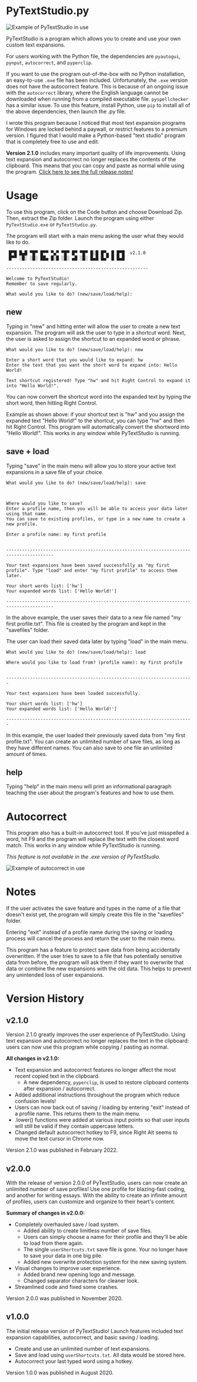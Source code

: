 # PyTextStudio.py

![Example of PyTextStudio in use](https://i.imgur.com/pbagqR9.gif)

PyTextStudio is a program which allows you to create and use your own custom text expansions.

For users working with the Python file, the dependencies are `pyautogui`, `pynput`, `autocorrect`, and `pyperclip`.

If you want to use the program out-of-the-box with no Python installation, an easy-to-use `.exe` file has been included. Unfortunately, the `.exe` version does not have the autocorrect feature. This is because of an ongoing issue with the `autocorrect` library, where the English language cannot be downloaded when running from a compiled executable file. `pyspellchecker` has a similar issue. To use this feature, install Python, use `pip` to install all of the above dependencies, then launch the .py file.

I wrote this program because I noticed that most text expansion programs for Windows are locked behind a paywall, or restrict features to a premium version. I figured that I would make a Python-based "text studio" program that is completely free to use and edit.

**Version 2.1.0** includes many important quality of life improvements. Using text expansion and autocorrect no longer replaces the contents of the clipboard. This means that you can copy and paste as normal while using the program. [Click here to see the full release notes!](#version-history)

# Usage

To use this program, click on the Code button and choose Download Zip. Then, extract the Zip folder. Launch the program using either `PyTextStudio.exe` or `PyTextStudio.py`.

The program will start with a main menu asking the user what they would like to do. 

```
 █▀█ █▄█ ▀█▀ █▀▀ ▀▄▀ ▀█▀ █▀ ▀█▀ █░█ █▀▄ █ █▀█  v2.1.0
 █▀▀ ░█░ ░█░ ██▄ █░█ ░█░ ▄█ ░█░ █▄█ █▄▀ █ █▄█

------------------------------------------------------

Welcome to PyTextStudio!
Remember to save regularly.

What would you like to do? (new/save/load/help):
```

## new


Typing in "new" and hitting enter will allow the user to create a new text expansion. The program will ask the user to type in a shortcut word. Next, the user is asked to assign the shortcut to an expanded word or phrase.

```
What would you like to do? (new/save/load/help): new

Enter a short word that you would like to expand: hw
Enter the text that you want the short word to expand into: Hello World!

Text shortcut registered! Type "hw" and hit Right Control to expand it into "Hello World!".
```

You can now convert the shortcut word into the expanded text by typing the short word, then hitting Right Control.

Example as shown above: if your shortcut text is "hw" and you assign the expanded text "Hello World!" to the shortcut, you can type "hw" and then hit Right Control.
This program will automatically convert the shortword into "Hello World!". This works in any window while PyTextStudio is running.

## save + load

Typing "save" in the main menu will allow you to store your active text expansions in a save file of your choice.

```
What would you like to do? (new/save/load/help): save



Where would you like to save?
Enter a profile name, then you will be able to access your data later using that name.
You can save to existing profiles, or type in a new name to create a new profile.

Enter a profile name: my first profile


----------------------------------------------------------------------------------------

Your text expansions have been saved successfully as "my first profile". Type "load" and enter "my first profile" to access them later.

Your short words list: ['hw']
Your expanded words list: ['Hello World!']

----------------------------------------------------------------------------------------
```

In the above example, the user saves their data to a new file named "my first profile.txt". This file is created by the program and kept in the "savefiles" folder.

The user can load their saved data later by typing "load" in the main menu. 

```
What would you like to do? (new/save/load/help): load

Where would you like to load from? (profile name): my first profile


-----------------------------------------------------------------------

Your text expansions have been loaded successfully.

Your short words list: ['hw']
Your expanded words list: ['Hello World!']

-----------------------------------------------------------------------
```
In this example, the user loaded their previously saved data from "my first profile.txt". 
You can create an unlimited number of save files, as long as they have different names. You can also save to one file an unlimited amount of times.

## help

Typing "help" in the main menu will print an informational paragraph teaching the user about the program's features and how to use them.

# Autocorrect

This program also has a built-in autocorrect tool. If you've just misspelled a word, hit F9 and the program will replace the text with the closest word match. This works in any window while PyTextStudio is running.

*This feature is not available in the .exe version of PyTextStudio.*

![Example of autocorrect in use](https://i.imgur.com/pHRwQFX.gif)

# Notes
If the user activates the save feature and types in the name of a file that doesn't exist yet, the program will simply create this file in the "savefiles" folder.

Entering "exit" instead of a profile name during the saving or loading process will cancel the process and return the user to the main menu.

This program has a feature to protect save data from being accidentally overwritten. If the user tries to save to a file that has potentially sensitive data from before, the program will ask them if they want to overwrite that data or combine the new expansions with the old data. This helps to prevent any unintended loss of user expansions.



# Version History

## v2.1.0

Version 2.1.0 greatly improves the user experience of PyTextStudio. Using text expansion and autocorrect no longer replaces the text in the clipboard: users can now use this program while copying / pasting as normal. 

**All changes in v2.1.0:**
- Text expansion and autocorrect features no longer affect the most recent copied text in the clipboard.
    - A new dependency, `pyperclip`, is used to restore clipboard contents after expansion / autocorrect.
- Added additional instructions throughout the program which reduce confusion levels!
- Users can now back out of saving / loading by entering "exit" instead of a profile name. This returns them to the main menu.
- .lower() functions were added at various input points so that user inputs will still be valid if they contain uppercase letters.
- Changed default autocorrect hotkey to F9, since Right Alt seems to move the text cursor in Chrome now.

Version 2.1.0 was published in February 2022.

## v2.0.0

With the release of version 2.0.0 of PyTextStudio, users can now create an unlimited number of save profiles! Use one profile for blazing-fast coding, and another for writing essays. With the ability to create an infinite amount of profiles, users can customize and organize to their heart's content.

**Summary of changes in v2.0.0:**
- Completely overhauled save / load system. 
    - Added ability to create limitless number of save files.
    - Users can simply choose a name for their profile and they'll be able to load from there again.
    - The single `userShortcuts.txt` save file is gone. Your no longer have to save your data in one big pile.
    - Added new overwrite protection system for the new saving system.
- Visual changes to improve user experience.
    - Added brand new opening logo and message.
    - Changed separator characters for cleaner look.
- Streamlined code and fixed some crashes.

Version 2.0.0 was published in November 2020.

## v1.0.0

The initial release version of PyTextStudio! Launch features included text expansion capabilities, autocorrect, and basic saving / loading.

- Create and use an unlimited number of text expansions.
- Save and load using `userShortcuts.txt`. All data would be stored here.
- Autocorrect your last typed word using a hotkey.

Version 1.0.0 was published in August 2020.
